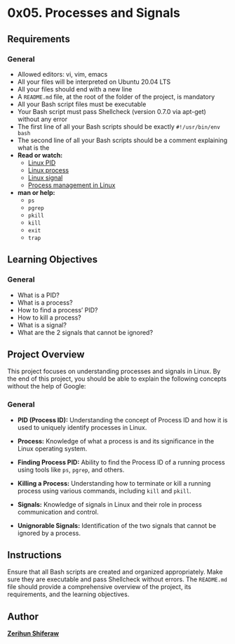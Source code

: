 # 0x05. Processes and Signals

## Requirements

### General

- Allowed editors: vi, vim, emacs
- All your files will be interpreted on Ubuntu 20.04 LTS
- All your files should end with a new line
- A `README.md` file, at the root of the folder of the project, is mandatory
- All your Bash script files must be executable
- Your Bash script must pass Shellcheck (version 0.7.0 via apt-get) without any error
- The first line of all your Bash scripts should be exactly `#!/usr/bin/env bash`
- The second line of all your Bash scripts should be a comment explaining what is the
- **Read or watch:**
  - [Linux PID](https://linux.die.net/man/1/pid)
  - [Linux process](https://linux.die.net/man/1/ps)
  - [Linux signal](https://linux.die.net/man/7/signal)
  - [Process management in Linux](https://www.thegeekstuff.com/2013/05/linux-process-management/)
- **man or help:**
  - `ps`
  - `pgrep`
  - `pkill`
  - `kill`
  - `exit`
  - `trap`

## Learning Objectives

### General

- What is a PID?
- What is a process?
- How to find a process’ PID?
- How to kill a process?
- What is a signal?
- What are the 2 signals that cannot be ignored?

## Project Overview

This project focuses on understanding processes and signals in Linux. By the end of this project, you should be able to explain the following concepts without the help of Google:

### General

- **PID (Process ID):** Understanding the concept of Process ID and how it is used to uniquely identify processes in Linux.

- **Process:** Knowledge of what a process is and its significance in the Linux operating system.

- **Finding Process PID:** Ability to find the Process ID of a running process using tools like `ps`, `pgrep`, and others.

- **Killing a Process:** Understanding how to terminate or kill a running process using various commands, including `kill` and `pkill`.

- **Signals:** Knowledge of signals in Linux and their role in process communication and control.

- **Unignorable Signals:** Identification of the two signals that cannot be ignored by a process.

## Instructions

Ensure that all Bash scripts are created and organized appropriately. Make sure they are executable and pass Shellcheck without errors. The `README.md` file should provide a comprehensive overview of the project, its requirements, and the learning objectives.

## Author
[**Zerihun Shiferaw**](https://github.com/Zed-bard/alx-system_engineering-devops)
